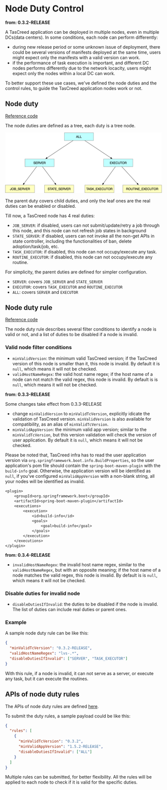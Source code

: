 # Node Duty Control

**from: 0.3.2-RELEASE**

A TasCreed application can be deployed in multiple nodes, even in multiple DCs(data centers). In some conditions, each node can perform differently:
- during new release period or some unknown issue of deployment, there could be several versions of manifests deployed at the same time, users might expect only the manifests with a valid version can work.
- if the performance of task execution is important, and different DC nodes performs differently due to the network locacity, users might expect only the nodes within a local DC can work.

To better support these use cases, we've defined the node duties and the control rules, to guide the TasCreed application nodes work or not.

## Node duty
[Reference code](../../../tascreed-core/tascreed-domain/src/main/java/com/ebay/magellan/tascreed/core/domain/duty/NodeDutyEnum.java)

The node duties are defined as a tree, each duty is a tree node.

![node_duty](../../images/node_duty.png)

The parent duty covers child duties, and only the leaf ones are the real duties can be enabled or disabled.

Till now, a TasCreed node has 4 real duties:
- `JOB_SERVER`: if disabled, users can not submit/update/retry a job through this node, and this node can not refresh job states in background
- `STATE_SERVER`: if disabled, users can not invoke all the non-get APIs in state controller, including the functionalities of ban, delete adoption/task/job, etc.
- `TASK_EXECUTOR`: if disabled, this node can not occupy/execute any task.
- `ROUTINE_EXECUTOR`: if disabled, this node can not occupy/execute any routine.

For simplicity, the parent duties are defined for simpler configuration.
- `SERVER`: covers `JOB_SERVER` and `STATE_SERVER`
- `EXECUTOR`: covers `TASK_EXECUTOR` and `ROUTINE_EXECUTOR`
- `ALL`: covers `SERVER` and `EXECUTOR`

## Node duty rule
[Reference code](../../../tascreed-core/tascreed-domain/src/main/java/com/ebay/magellan/tascreed/core/domain/duty/NodeDutyRule.java)

The node duty rule describes several filter conditions to identify a node is valid or not, and a list of duties to be disabled if a node is invalid.

### Valid node filter conditions

- `minValidVersion`: the minimum valid TasCreed version; if the TasCreed version of this node is smaller than it, this node is invalid. By default it is `null`, which means it will not be checked.
- `validHostNameRegex`: the valid host name regex; if the host name of a node can not match the valid regex, this node is invalid. By default is is `null`, which means it will not be checked.

**from: 0.3.3-RELEASE**

Some changes take effect from 0.3.3-RELEASE
- change `minValidVersion` to `minValidTcVersion`, explicitly idicate the validation of TasCreed version. `minValidVersion` is also available for compatibility, as an alias of `minValidTcVersion`.
- `minValidAppVersion`: the minimum valid app version; similar to the `minValidTcVersion`, but this version validation will check the version of user application. By default it is `null`, which means it will not be checked.

Please be noted that, TasCreed infra has to read the user application version via `org.springframework.boot.info.BuildProperties`, so the user application's pom file should contain the `spring-boot-maven-plugin` with the `build-info` goal. Otherwise, the application version will be identified as `null`, if you've configured `minValidAppVersion` with a non-blank string, all your nodes will be identified as invalid.
```
<plugin>
    <groupId>org.springframework.boot</groupId>
    <artifactId>spring-boot-maven-plugin</artifactId>
    <executions>
        <execution>
            <id>build-info</id>
            <goals>
                <goal>build-info</goal>
            </goals>
        </execution>
    </executions>
</plugin>
```

**from: 0.3.4-RELEASE**

- `invalidHostNameRegex`: the invalid host name regex, similar to the `validHostNameRegex`, but with an opposite meaning; if the host name of a node matches the valid regex, this node is invalid. By default is is `null`, which means it will not be checked.

### Disable duties for invalid node

- `disableDutiesIfInvalid`: the duties to be disabled if the node is invalid. The list of duties can include real duties or parent ones.

### Example

A sample node duty rule can be like this:
```json
{
  "minValidTcVersion": "0.3.2-RELEASE",
  "validHostNameRegex": "lvs-.*",
  "disableDutiesIfInvalid": ["SERVER", "TASK_EXECUTOR"]
}
```
With this rule, if a node is invalid, it can not serve as a server, or execute any task, but it can execute the routines.

## APIs of node duty rules

The APIs of node duty rules are defined [here](../../../tascreed-core/tascreed-infra/src/main/java/com/ebay/magellan/tascreed/core/infra/controller/StateController.java#L376-L413).

To submit the duty rules, a sample payload could be like this:
```json
{
  "rules": [
    {
      "minValidTcVersion": "0.3.2",
      "minValidAppVersion": "1.5.2-RELEASE",
      "disableDutiesIfInvalid": ["ALL"]
    }
  ]
}
```
Multiple rules can be submitted, for better flexibility. All the rules will be applied to each node to check if it is valid for the specific duties.
